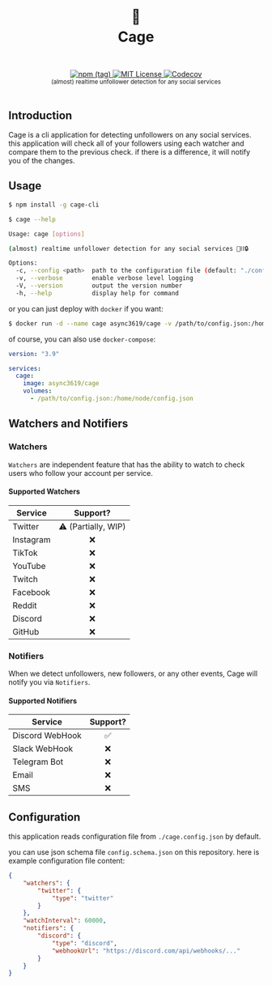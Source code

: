 <h1 align="center">
  <br />
  🦜
  <br />
  Cage
  <sup>
    <br />
    <br />
  </sup>    
</h1>

<div align="center">
    <a href="https://www.npmjs.com/package/cage-cli">
        <img alt="npm (tag)" src="https://img.shields.io/npm/v/cage-cli/dev?style=flat-square">
    </a>
    <a href="https://github.com/async3619/solv/blob/main/LICENSE">
        <img src="https://img.shields.io/github/license/async3619/solv.svg?style=flat-square" alt="MIT License" />
    </a>
    <a href="https://app.codecov.io/gh/async3619/cage">
        <img alt="Codecov" src="https://img.shields.io/codecov/c/github/async3619/cage?style=flat-square&token=97JBTXGXC8">
    </a>
    <br />
    <sup>(almost) realtime unfollower detection for any social services</sup>
    <br />
    <br />
</div>

## Introduction

Cage is a cli application for detecting unfollowers on any social services. this application will check all of your followers using each watcher and compare them to the previous check. if there is a difference, it will notify you of the changes.

## Usage

```bash
$ npm install -g cage-cli

$ cage --help

Usage: cage [options]

(almost) realtime unfollower detection for any social services 🦜⛓️🔒

Options:
  -c, --config <path>  path to the configuration file (default: "./config.json")
  -v, --verbose        enable verbose level logging
  -V, --version        output the version number
  -h, --help           display help for command
```

or you can just deploy with `docker` if you want:

```bash
$ docker run -d --name cage async3619/cage -v /path/to/config.json:/home/node/config.json
```

of course, you can also use `docker-compose`:

```yaml
version: "3.9"

services:
  cage:
    image: async3619/cage
    volumes:
      - /path/to/config.json:/home/node/config.json
```

## Watchers and Notifiers

### Watchers

`Watchers` are independent feature that has the ability to watch to check users who follow your account per service.

#### Supported Watchers

| Service   |      Support?       |
| --------- | :-----------------: |
| Twitter   | ⚠️ (Partially, WIP) |
| Instagram |         ❌          |
| TikTok    |         ❌          |
| YouTube   |         ❌          |
| Twitch    |         ❌          |
| Facebook  |         ❌          |
| Reddit    |         ❌          |
| Discord   |         ❌          |
| GitHub    |         ❌          |

### Notifiers

When we detect unfollowers, new followers, or any other events, Cage will notify you via `Notifiers`.

#### Supported Notifiers

| Service         | Support? |
| --------------- | :------: |
| Discord WebHook |    ✅    |
| Slack WebHook   |    ❌    |
| Telegram Bot    |    ❌    |
| Email           |    ❌    |
| SMS             |    ❌    |

## Configuration

this application reads configuration file from `./cage.config.json` by default.

you can use json schema file `config.schema.json` on this repository. here is example configuration file content:

```json
{
    "watchers": {
        "twitter": {
            "type": "twitter"
        }
    },
    "watchInterval": 60000,
    "notifiers": {
        "discord": {
            "type": "discord",
            "webhookUrl": "https://discord.com/api/webhooks/..."
        }
    }
}
```
